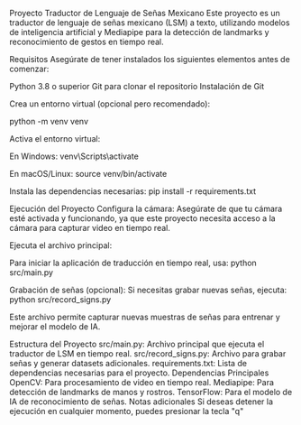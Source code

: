 Proyecto Traductor de Lenguaje de Señas Mexicano
Este proyecto es un traductor de lenguaje de señas mexicano (LSM) a texto, utilizando modelos de inteligencia artificial y Mediapipe para la detección de landmarks y reconocimiento de gestos en tiempo real.

Requisitos
Asegúrate de tener instalados los siguientes elementos antes de comenzar:

Python 3.8 o superior
Git para clonar el repositorio
Instalación de Git

Crea un entorno virtual (opcional pero recomendado):

python -m venv venv


Activa el entorno virtual:

En Windows:
venv\Scripts\activate

En macOS/Linux:
source venv/bin/activate


Instala las dependencias necesarias:
pip install -r requirements.txt

Ejecución del Proyecto
Configura la cámara: Asegúrate de que tu cámara esté activada y funcionando, ya que este proyecto necesita acceso a la cámara para capturar video en tiempo real.

Ejecuta el archivo principal:

Para iniciar la aplicación de traducción en tiempo real, usa:
python src/main.py


Grabación de señas (opcional):
Si necesitas grabar nuevas señas, ejecuta:
python src/record_signs.py

Este archivo permite capturar nuevas muestras de señas para entrenar y mejorar el modelo de IA.

Estructura del Proyecto
src/main.py: Archivo principal que ejecuta el traductor de LSM en tiempo real.
src/record_signs.py: Archivo para grabar señas y generar datasets adicionales.
requirements.txt: Lista de dependencias necesarias para el proyecto.
Dependencias Principales
OpenCV: Para procesamiento de video en tiempo real.
Mediapipe: Para detección de landmarks de manos y rostros.
TensorFlow: Para el modelo de IA de reconocimiento de señas.
Notas adicionales
Si deseas detener la ejecución en cualquier momento, puedes presionar la tecla "q"
